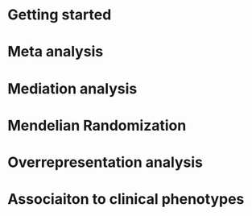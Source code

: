 
# Getting started

# Meta analysis

# Mediation analysis

# Mendelian Randomization

# Overrepresentation analysis

# Associaiton to clinical phenotypes 


